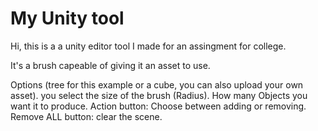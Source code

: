 # My Unity tool
Hi, this is a a unity editor tool I made for an assingment for college.

It's a brush capeable of giving it an asset to use.

Options 
(tree for this example or a cube, you can also upload your own asset). 
you select the size of the brush (Radius).
How many Objects you want it to produce.
Action button: Choose between adding or removing.
Remove ALL button: clear the scene.
